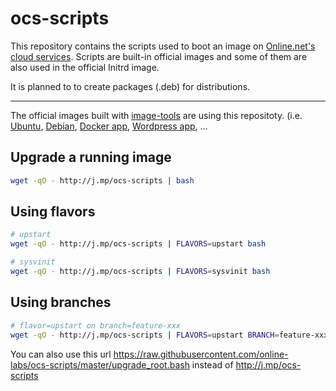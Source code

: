 ocs-scripts
===========

This repository contains the scripts used to boot an image on [Online.net's cloud services](http://labs.online.net/).
Scripts are built-in official images and some of them are also used in the official Initrd image.

It is planned to to create packages (.deb) for distributions.

---

The official images built with [image-tools](https://github.com/online-labs/image-tools) are using this repositoty.
(i.e. [Ubuntu](https://github.com/online-labs/image-ubuntu), [Debian](https://github.com/online-labs/image-debian), [Docker app](https://github.com/online-labs/image-app-docker), [Wordpress app](https://github.com/online-labs/image-app-wordpress), ...

Upgrade a running image
-----------------------

```bash
wget -qO - http://j.mp/ocs-scripts | bash
```

Using flavors
-------------

```bash
# upstart
wget -qO - http://j.mp/ocs-scripts | FLAVORS=upstart bash
```

```bash
# sysvinit
wget -qO - http://j.mp/ocs-scripts | FLAVORS=sysvinit bash
```

Using branches
--------------

```bash
# flavor=upstart on branch=feature-xxx
wget -qO - http://j.mp/ocs-scripts | FLAVORS=upstart BRANCH=feature-xxx bash
```

You can also use this url https://raw.githubusercontent.com/online-labs/ocs-scripts/master/upgrade_root.bash instead of http://j.mp/ocs-scripts
